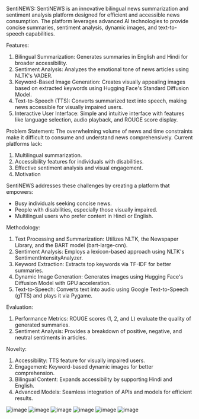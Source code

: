 SentiNEWS: 
SentiNEWS is an innovative bilingual news summarization and sentiment analysis platform designed for efficient and accessible news consumption. The platform leverages advanced AI technologies to provide concise summaries, sentiment analysis, dynamic images, and text-to-speech capabilities.

Features: 
1) Bilingual Summarization: Generates summaries in English and Hindi for broader accessibility.
2) Sentiment Analysis: Analyzes the emotional tone of news articles using NLTK's VADER.
3) Keyword-Based Image Generation: Creates visually appealing images based on extracted keywords using Hugging Face's Standard Diffusion Model.
4) Text-to-Speech (TTS): Converts summarized text into speech, making news accessible for visually impaired users.
5) Interactive User Interface: Simple and intuitive interface with features like language selection, audio playback, and ROUGE score display.

Problem Statement: 
The overwhelming volume of news and time constraints make it difficult to consume and understand news comprehensively. Current platforms lack:
1) Multilingual summarization.
2) Accessibility features for individuals with disabilities.
3) Effective sentiment analysis and visual engagement.
4) Motivation

SentiNEWS addresses these challenges by creating a platform that empowers:
- Busy individuals seeking concise news.
- People with disabilities, especially those visually impaired.
- Multilingual users who prefer content in Hindi or English.

Methodology:
1) Text Processing and Summarization: Utilizes NLTK, the Newspaper Library, and the BART model (bart-large-cnn).
2) Sentiment Analysis: Employs a lexicon-based approach using NLTK's SentimentIntensityAnalyzer.
3) Keyword Extraction: Extracts top keywords via TF-IDF for better summaries.
4) Dynamic Image Generation: Generates images using Hugging Face's Diffusion Model with GPU acceleration.
5) Text-to-Speech: Converts text into audio using Google Text-to-Speech (gTTS) and plays it via Pygame.
   
Evaluation:
1) Performance Metrics: ROUGE scores (1, 2, and L) evaluate the quality of generated summaries.
2) Sentiment Analysis: Provides a breakdown of positive, negative, and neutral sentiments in articles.
   
Novelty: 
1) Accessibility: TTS feature for visually impaired users.
2) Engagement: Keyword-based dynamic images for better comprehension.
3) Bilingual Content: Expands accessibility by supporting Hindi and English.
4) Advanced Models: Seamless integration of APIs and models for efficient results.

![image](https://github.com/user-attachments/assets/148b8877-ac30-4a9f-9a0a-2a6830ce2732)
![image](https://github.com/user-attachments/assets/f727e83f-17ef-4b48-8bc4-e7f9c24a7c9c)
![image](https://github.com/user-attachments/assets/3b327eef-eb61-4d0a-8c8f-2ea571aaa7c9)
![image](https://github.com/user-attachments/assets/c6fa42a9-78ae-4eee-92a6-c2fbceb91fa7)
![image](https://github.com/user-attachments/assets/2bfbdff7-2bf0-40fa-8817-70ddd2c59668)
![image](https://github.com/user-attachments/assets/da282fd0-1dd0-4161-a661-4c1e07f69de7)

